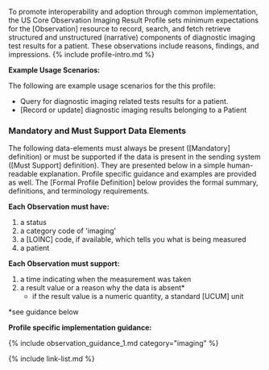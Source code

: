 <span class="bg-success" markdown="1">To promote interoperability and adoption through common implementation,</span><!-- new-content --> the US Core Observation Imaging Result Profile sets minimum expectations for the [Observation] resource to record, search, and fetch retrieve structured and unstructured (narrative) components of diagnostic imaging test results for a patient. These observations include reasons, findings, and impressions. {% include profile-intro.md %}

**Example Usage Scenarios:**

The following are example usage scenarios for the this profile:

-   Query for diagnostic imaging related tests results for a patient.
-  [Record or update] diagnostic imaging results belonging to a Patient

### Mandatory and Must Support Data Elements


The following data-elements must always be present ([Mandatory] definition) or must be supported if the data is present in the sending system ([Must Support] definition). They are presented below in a simple human-readable explanation.  Profile specific guidance and examples are provided as well.  The [Formal Profile Definition] below provides the  formal summary, definitions, and  terminology requirements.  

**Each Observation must have:**

1.   a status
1.   a category code of 'imaging'
1.   a [LOINC] code, if available, which tells you what is being measured
1.   a patient

**Each Observation must support:**

1.  a time indicating when the measurement was taken
1. a result value or a reason why the data is absent*
   - if the result value is a numeric quantity, a standard [UCUM] unit

*see guidance below

**Profile specific implementation guidance:**

{% include observation_guidance_1.md category="imaging" %}

{% include link-list.md %}
